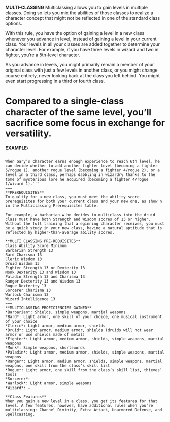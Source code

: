 __**MULTI-CLASSING**__
Multiclassing allows you to gain levels in multiple classes. Doing so lets you mix the abilities of those classes to realize a character concept that might not be reflected in one of the standard class options.

With this rule, you have the option of gaining a level in a new class whenever you advance in level, instead of gaining a level in your current class. Your levels in all your classes are added together to determine your character level. For example, if you have three levels in wizard and two in fighter, you’re a 5th-level character.

As you advance in levels, you might primarily remain a member of your original class with just a few levels in another class, or you might change course entirely, never looking back at the class you left behind. You might even start progressing in a third or fourth class.

Compared to a single-class character of the same level, you’ll sacrifice some focus in exchange for versatility.
===
**EXAMPLE:**
```Gary is playing a 4th-level fighter. When his character earns enough experience points to reach 5th level, Gary decides that his character will multiclass instead of continuing to progress as a fighter. Gary’s fighter has been spending a lot of time with Dave’s rogue, and has even been doing some jobs on the side for the local thieves’ guild as a bruiser. Gary decides that his character will multiclass into the rogue class, and thus his character becomes a 4th-level fighter and 1st level rogue (written as fighter 4/rogue 1).

When Gary’s character earns enough experience to reach 6th level, he can decide whether to add another fighter level (becoming a fighter 5/rogue 1), another rogue level (becoming a fighter 4/rogue 2), or a level in a third class, perhaps dabbling in wizardry thanks to the tome of mysterious lore he acquired (becoming a fighter 4/rogue 1/wizard 1).```
===
**PREREQUISITES**
To qualify for a new class, you must meet the ability score prerequisites for both your current class and your new one, as show n in the Multiclassing Prerequisites table.

For example, a barbarian w ho decides to multiclass into the druid class must have both Strength and Wisdom scores of 13 or higher. Without the full training that a eginning character receives, you must be a quick study in your new class, having a natural aptitude that is reflected by higher-than-average ability scores.

**MULTI CLASSING PRE-REQUISITES**
Class Ability Score Minimum
Barbarian Strength 13
Bard Charisma 13
Cleric Wisdom 13
Druid Wisdom 13
Fighter Strength 13 or Dexterity 13
Monk Dexterity 13 and Wisdom 13
Paladin Strength 13 and Charisma 13
Ranger Dexterity 13 and Wisdom 13
Rogue Dexterity 13
Sorcerer Charisma 13
Warlock Charisma 13
Wizard Intelligence 13
===
**MULTICLASSING PROFICIENCIES GAINED**
*Barbarian*: Shields, simple weapons, martial weapons
*Bard*: Light armor, one skill of your choice, one musical instrument of your choice
*Cleric*: Light armor, medium armor, shields
*Druid*: Light armor, medium armor, shields (druids will not wear armor or use shields made of metal)
*Fighter*: Light armor, medium armor, shields, simple weapons, martial weapons
*Monk*: Simple weapons, shortswords
*Paladin*: Light armor, medium armor, shields, simple weapons, martial weapons
*Ranger*: Light armor, medium armor, shields, simple weapons, martial weapons, one skill from the class’s skill list
*Rogue*: Light armor, one skill from the class’s skill list, thieves’ tools
*Sorcerer*: —
*Warlock*: Light armor, simple weapons
*Wizard*: —

**Class Features**
When you gain a new level in a class, you get its features for that level. A few features, however, have additional rules when you’re multiclassing: Channel Divinity, Extra Attack, Unarmored Defense, and Spellcasting.
